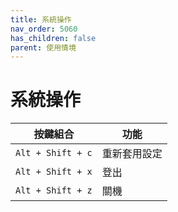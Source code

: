 ```yaml
---
title: 系統操作
nav_order: 5060
has_children: false
parent: 使用情境
---
```



# 系統操作

| 按鍵組合 | 功能 |
| --- | --- |
| `Alt + Shift + c` | 重新套用設定 |
| `Alt + Shift + x` | 登出 |
| `Alt + Shift + z` | 關機 |
